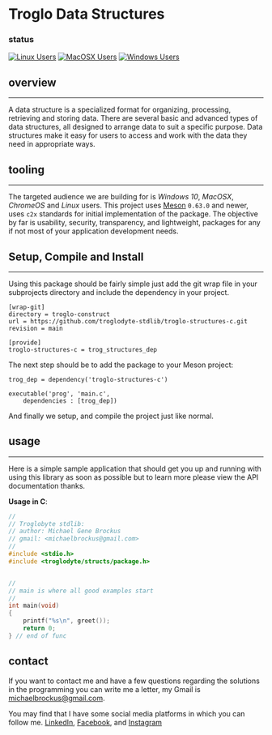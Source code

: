 # Troglo Data Structures

### status

[![Linux Users](https://github.com/troglodyte-stdlib/troglo-structures-c/actions/workflows/ci_runner_linux.yml/badge.svg)](https://github.com/troglodyte-stdlib/troglo-structures-c/actions/workflows/ci_runner_linux.yml) [![MacOSX Users](https://github.com/troglodyte-stdlib/troglo-structures-c/actions/workflows/ci_runner_macosx.yml/badge.svg)](https://github.com/troglodyte-stdlib/troglo-structures-c/actions/workflows/ci_runner_macosx.yml) [![Windows Users](https://github.com/troglodyte-stdlib/troglo-structures-c/actions/workflows/ci_runner_windows.yml/badge.svg)](https://github.com/troglodyte-stdlib/troglo-structures-c/actions/workflows/ci_runner_windows.yml)

## overview

* * *

A data structure is a specialized format for organizing, processing, retrieving
and storing data. There are several basic and advanced types of data structures,
all designed to arrange data to suit a specific purpose. Data structures make it
easy for users to access and work with the data they need in appropriate ways.

## tooling

* * *

The targeted audience we are building for is *Windows 10*, *MacOSX*, *ChromeOS*
and *Linux* users. This project uses [Meson](https://mesonbuild.com/) `0.63.0`
and newer, uses `c2x` standards for initial implementation of the package. The
objective by far is usability, security, transparency, and lightweight, packages
for any if not most of your application development needs.

## Setup, Compile and Install

* * *

Using this package should be fairly simple just add the git wrap file
in your subprojects directory and include the dependency in your project.

```console
[wrap-git]
directory = troglo-construct
url = https://github.com/troglodyte-stdlib/troglo-structures-c.git
revision = main

[provide]
troglo-structures-c = trog_structures_dep
```


The next step should be to add the package to your Meson project:

```meson
trog_dep = dependency('troglo-structures-c')

executable('prog', 'main.c',
    dependencies : [trog_dep])

```

And finally we setup, and compile the project just like normal.

## usage

* * *

Here is a simple sample application that should get you up and
running with using this library as soon as possible but to learn
more please view the API documentation thanks.

**Usage in C**:

```c
//
// Troglobyte stdlib:
// author: Michael Gene Brockus
// gmail: <michaelbrockus@gmail.com>
//
#include <stdio.h>
#include <troglodyte/structs/package.h>


//
// main is where all good examples start
//
int main(void)
{
    printf("%s\n", greet());
    return 0;
} // end of func

```

## contact

If you want to contact me and have a few questions
regarding the solutions in the programming you can write
me a letter, my Gmail is <michaelbrockus@gmail.com>.

You may find that I have some social media platforms
in which you can follow me. [LinkedIn](https://www.linkedin.com/in/michael-brockus), [Facebook](https://facebook.com/michael.brockus.555), and [Instagram](https://instagram.com/troglodyte_coder/)
